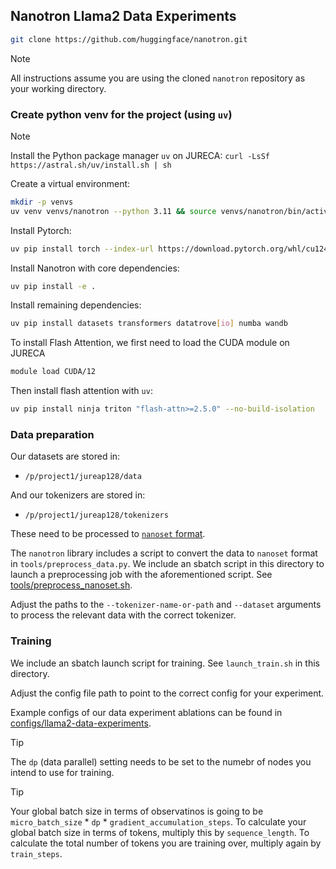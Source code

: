 ## Nanotron Llama2 Data Experiments

```bash
git clone https://github.com/huggingface/nanotron.git
```

> [!NOTE]
> All instructions assume you are using the cloned `nanotron` repository as your working directory.

### Create python venv for the project (using `uv`)

> [!NOTE]
> Install the Python package manager `uv` on JURECA:
> `curl -LsSf https://astral.sh/uv/install.sh | sh`

Create a virtual environment:

```bash
mkdir -p venvs
uv venv venvs/nanotron --python 3.11 && source venvs/nanotron/bin/activate && uv pip install --upgrade pip
```

Install Pytorch:

```bash
uv pip install torch --index-url https://download.pytorch.org/whl/cu124
```

Install Nanotron with core dependencies:

```bash
uv pip install -e .
```

Install remaining dependencies:

```bash
uv pip install datasets transformers datatrove[io] numba wandb
```

To install Flash Attention, we first need to load the CUDA module on JURECA

```bash
module load CUDA/12
``` 

Then install flash attention with `uv`:

```bash
uv pip install ninja triton "flash-attn>=2.5.0" --no-build-isolation
```

### Data preparation

Our datasets are stored in:

* `/p/project1/jureap128/data`

And our tokenizers are stored in:

* `/p/project1/jureap128/tokenizers`

These need to be processed to [`nanoset` format](https://github.com/huggingface/nanotron/blob/main/docs/nanoset.md).

The `nanotron` library includes a script to convert the data to `nanoset` format in `tools/preprocess_data.py`. We include an sbatch script in this directory to launch a preprocessing job with the aforementioned script. See [tools/preprocess_nanoset.sh](https://github.com/kb-labb/scandinavian-lm-leonardo/blob/main/scripts/llama2-data-experiments/tools/preprocess_nanoset.sh).

Adjust the paths to the `--tokenizer-name-or-path` and `--dataset` arguments to process the relevant data with the correct tokenizer.

### Training

We include an sbatch launch script for training. See `launch_train.sh` in this directory. 

Adjust the config file path to point to the correct config for your experiment.

Example configs of our data experiment ablations can be found in [configs/llama2-data-experiments](https://github.com/kb-labb/scandinavian-lm-leonardo/blob/main/configs/llama2-data-experiments).

> [!TIP] 
> The `dp` (data parallel) setting needs to be set to the numebr of nodes you intend to use for training. 

> [!TIP]
> Your global batch size in terms of observatinos is going to be `micro_batch_size` * `dp` * `gradient_accumulation_steps`. To calculate your global batch size in terms of tokens, multiply this by `sequence_length`. To calculate the total number of tokens you are training over, multiply again by `train_steps`. 